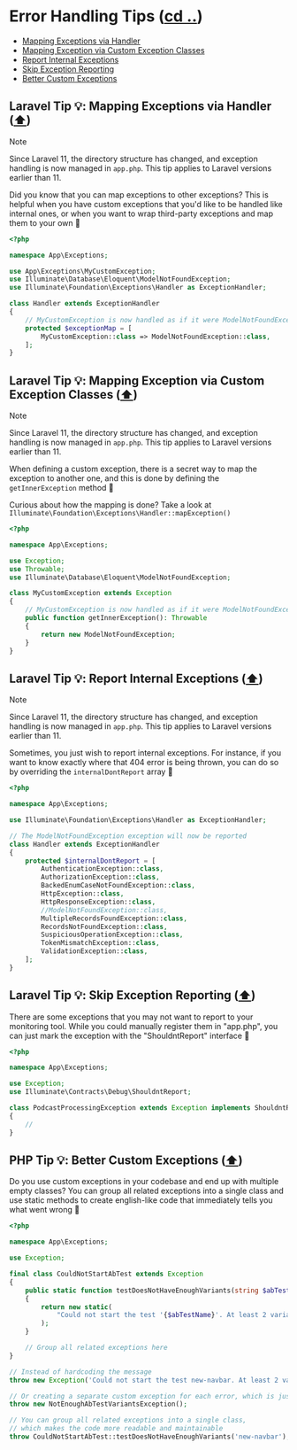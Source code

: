 # Error Handling Tips ([cd ..](../README.md))

- [Mapping Exceptions via Handler](#laravel-tip--mapping-exceptions-via-handler-️)
- [Mapping Exception via Custom Exception Classes](#laravel-tip--mapping-exception-via-custom-exception-classes-️)
- [Report Internal Exceptions](#laravel-tip--report-internal-exceptions-️)
- [Skip Exception Reporting](#laravel-tip--skip-exception-reporting-️)
- [Better Custom Exceptions](#php-tip--better-custom-exceptions-️)

## Laravel Tip 💡: Mapping Exceptions via Handler ([⬆️](#error-handling-tips-cd-))

>[!NOTE]
>Since Laravel 11, the directory structure has changed, and exception handling is now managed in `app.php`. This tip applies to Laravel versions earlier than 11.

Did you know that you can map exceptions to other exceptions? This is helpful when you have custom exceptions that you'd like to be handled like internal ones, or when you want to wrap third-party exceptions and map them to your own 🚀

```php
<?php

namespace App\Exceptions;

use App\Exceptions\MyCustomException;
use Illuminate\Database\Eloquent\ModelNotFoundException;
use Illuminate\Foundation\Exceptions\Handler as ExceptionHandler;

class Handler extends ExceptionHandler
{
    // MyCustomException is now handled as if it were ModelNotFoundException
    protected $exceptionMap = [
        MyCustomException::class => ModelNotFoundException::class,
    ];
}
```

## Laravel Tip 💡: Mapping Exception via Custom Exception Classes ([⬆️](#error-handling-tips-cd-))

>[!NOTE]
>Since Laravel 11, the directory structure has changed, and exception handling is now managed in `app.php`. This tip applies to Laravel versions earlier than 11.

When defining a custom exception, there is a secret way to map the exception to another one, and this is done by defining the `getInnerException` method 🚀

Curious about how the mapping is done? Take a look at `Illuminate\Foundation\Exceptions\Handler::mapException()`

```php
<?php

namespace App\Exceptions;

use Exception;
use Throwable;
use Illuminate\Database\Eloquent\ModelNotFoundException;

class MyCustomException extends Exception
{
    // MyCustomException is now handled as if it were ModelNotFoundException
    public function getInnerException(): Throwable
    {
        return new ModelNotFoundException;
    }
}
```

## Laravel Tip 💡: Report Internal Exceptions ([⬆️](#error-handling-tips-cd-))

>[!NOTE]
>Since Laravel 11, the directory structure has changed, and exception handling is now managed in `app.php`. This tip applies to Laravel versions earlier than 11.

Sometimes, you just wish to report internal exceptions. For instance, if you want to know exactly where that 404 error is being thrown, you can do so by overriding the `internalDontReport` array 🚀

```php
<?php

namespace App\Exceptions;

use Illuminate\Foundation\Exceptions\Handler as ExceptionHandler;

// The ModelNotFoundException exception will now be reported
class Handler extends ExceptionHandler
{
    protected $internalDontReport = [
        AuthenticationException::class,
        AuthorizationException::class,
        BackedEnumCaseNotFoundException::class,
        HttpException::class,
        HttpResponseException::class,
        //ModelNotFoundException::class,
        MultipleRecordsFoundException::class,
        RecordsNotFoundException::class,
        SuspiciousOperationException::class,
        TokenMismatchException::class,
        ValidationException::class,
    ];
}
```

## Laravel Tip 💡: Skip Exception Reporting ([⬆️](#error-handling-tips-cd-))

There are some exceptions that you may not want to report to your monitoring tool. While you could manually register them in "app.php", you can just mark the exception with the "ShouldntReport" interface 🚀

```php
<?php

namespace App\Exceptions;

use Exception;
use Illuminate\Contracts\Debug\ShouldntReport;

class PodcastProcessingException extends Exception implements ShouldntReport
{
    //
}
```

## PHP Tip 💡: Better Custom Exceptions ([⬆️](#error-handling-tips-cd-))

Do you use custom exceptions in your codebase and end up with multiple empty classes? You can group all related exceptions into a single class and use static methods to create english-like code that immediately tells you what went wrong 🚀

```php
<?php

namespace App\Exceptions;

use Exception;

final class CouldNotStartAbTest extends Exception
{
    public static function testDoesNotHaveEnoughVariants(string $abTestName): static
    {
        return new static(
            "Could not start the test '{$abTestName}'. At least 2 variants are required."
        );
    }

    // Group all related exceptions here
}

// Instead of hardcoding the message
throw new Exception('Could not start the test new-navbar. At least 2 variants are required.');

// Or creating a separate custom exception for each error, which is just an empty class
throw new NotEnoughAbTestVariantsException();

// You can group all related exceptions into a single class, 
// which makes the code more readable and maintainable
throw CouldNotStartAbTest::testDoesNotHaveEnoughVariants('new-navbar');
```
